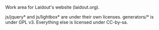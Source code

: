 Work area for Laidout's website (laidout.org).

js/jquery\* and js/lightbox\* are under their own licenses.
generators/\* is under GPL v3.
Everything else is licensed under CC-by-sa.
